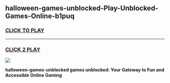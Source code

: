 
## halloween-games-unblocked-Play-Unblocked-Games-Online-b1puq
<h3>
<a href="https://premium76.site?title=halloween-games-unblocked&ref=25A">CLICK TO PLAY</a></h3>
<hr>

<h3>
<a href="https://premium76.site?title=halloween-games-unblocked&ref=25A">CLICK 2 PLAY</a>
  
</h3>

<a href="https://premium76.site?title=halloween-games-unblocked&ref=25A"><img src="https://clearcache.store/games.png"></a>


**halloween-games-unblocked games unblocked: Your Gateway to Fun and Accessible Online Gaming**
